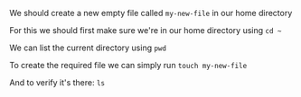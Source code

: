 
We should create a new empty file called `my-new-file` in our home directory

For this we should first make sure we're in our home directory using `cd ~`

We can list the current directory using `pwd`

To create the required file we can simply run `touch my-new-file`

And to verify it's there: `ls`
